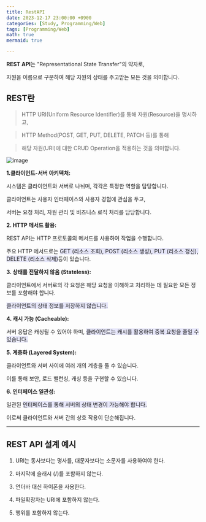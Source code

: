 ```yaml
---
title: RestAPI
date: 2023-12-17 23:00:00 +0900
categories: [Study, Programming/Web]
tags: [Programming/Web]
math: true
mermaid: true

---
```

**REST API**는 "Representational State Transfer"의 약자로, 

자원을 이름으로 구분하여 해당 자원의 상태를 주고받는 모든 것을 의미합니다.

## **REST란** 
> HTTP URI(Uniform Resource Identifier)를 통해 자원(Resource)을 명시하고,

> HTTP Method(POST, GET, PUT, DELETE, PATCH 등)를 통해

> 해당 자원(URI)에 대한 CRUD Operation을 적용하는 것을 의미합니다.

![image](https://github.com/ararp1006/ararp1006/assets/130068083/0956f049-72cd-436b-aad3-bcecfc6b0f8f)



**1.클라이언트-서버 아키텍처:** 
    
시스템은 클라이언트와 서버로 나뉘며, 각각은 특정한 역할을 담당합니다.

클라이언트는 사용자 인터페이스와 사용자 경험에 관심을 두고, 

서버는 요청 처리, 자원 관리 및 비즈니스 로직 처리를 담당합니다.
    
**2. HTTP 메서드 활용:** 
    
REST API는 HTTP 프로토콜의 메서드를 사용하여 작업을 수행합니다. 
    
주요 HTTP 메서드로는 <span style = 'background-color: #E6E6FA'>GET (리소스 조회), POST (리소스 생성), PUT (리소스 갱신), DELETE (리소스 삭제)</span>등이 있습니다.
    
**3. 상태를 전달하지 않음 (Stateless):** 
    
클라이언트에서 서버로의 각 요청은 해당 요청을 이해하고 처리하는 데 필요한 모든 정보를 포함해야 합니다. 

<span style = 'background-color: #E6E6FA'>클라이언트의 상태 정보를 저장하지 않습니다.</span>
    

**4. 캐시 가능 (Cacheable):** 
    
서버 응답은 캐싱될 수 있어야 하며, <span style = 'background-color: #E6E6FA'>클라이언트는 캐시를 활용하여 중복 요청을 줄일 수 있습니다.</span>
    
**5. 계층화 (Layered System):** 
    
클라이언트와 서버 사이에 여러 개의 계층을 둘 수 있습니다. 
    
이를 통해 보안, 로드 밸런싱, 캐싱 등을 구현할 수 있습니다.
    
**6. 인터페이스 일관성:**
    
일관된 <span style = 'background-color: #E6E6FA'>인터페이스를 통해 서버의 상태 변경이 가능해야 합니다. </span>
    
이로써 클라이언트와 서버 간의 상호 작용이 단순해집니다.

<hr>

## **REST API 설계 예시**

1. URI는 동사보다는 명사를, 대문자보다는 소문자를 사용하여야 한다.

2. 마지막에 슬래시 (/)를 포함하지 않는다.

3. 언더바 대신 하이폰을 사용한다.

4. 파일확장자는 URI에 포함하지 않는다.

5. 행위를 포함하지 않는다.